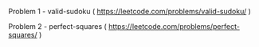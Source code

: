 Problem 1 - valid-sudoku ( https://leetcode.com/problems/valid-sudoku/ )

Problem 2 - perfect-squares ( https://leetcode.com/problems/perfect-squares/ )